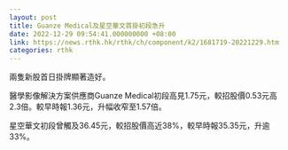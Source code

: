 ```yaml
---
layout: post
title: Guanze Medical及星空華文首掛初段急升
date: 2022-12-29 09:54:41.000000000 +08:00
link: https://news.rthk.hk/rthk/ch/component/k2/1681719-20221229.htm
categories: rthk
---
```


兩隻新股首日掛牌顯著造好。

醫學影像解決方案供應商Guanze Medical初段高見1.75元，較招股價0.53元高2.3倍。較早時報1.36元，升幅收窄至1.57倍。

星空華文初段曾觸及36.45元，較招股價高近38%，較早時報35.35元，升逾33%。
